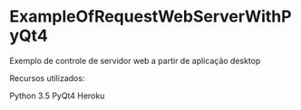 # ExampleOfRequestWebServerWithPyQt4

Exemplo de controle de servidor web a partir de aplicação desktop

Recursos utilizados:

Python 3.5
PyQt4
Heroku